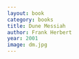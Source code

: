 ```yaml
---
layout: book
category: books
title: Dune Messiah
author: Frank Herbert
year: 2001
image: dm.jpg
---
```

